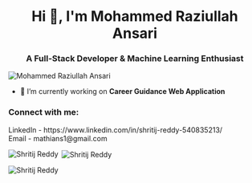 <h1 align="center">Hi 👋, I'm Mohammed Raziullah Ansari</h1>
<h3 align="center">A Full-Stack Developer & Machine Learning Enthusiast</h3>

<p align="left"> <img src="https://komarev.com/ghpvc/?username=razi17571&label=Profile%20views&color=0e75b6&style=flat" alt="Mohammed Raziullah Ansari" /> </p>

- 🔭 I’m currently working on **Career Guidance Web Application**

<h3 align="left">Connect with me:</h3>
<p align="left">
LinkedIn - https://www.linkedin.com/in/shritij-reddy-540835213/<br/>
Email - mathians1@gmail.com</p>

<p><img align="left" src="https://github-readme-stats.vercel.app/api/top-langs?username=Shrithu10&show_icons=true&locale=en&layout=compact" alt="Shritij Reddy" /></p>

<p>&nbsp;<img align="center" src="https://github-readme-stats.vercel.app/api?username=Shrithu10&show_icons=true&locale=en" alt="Shritij Reddy" /></p>

<p><img align="center" src="https://github-readme-streak-stats.herokuapp.com/?user=razi17571&" alt="Shritij Reddy" /></p>
